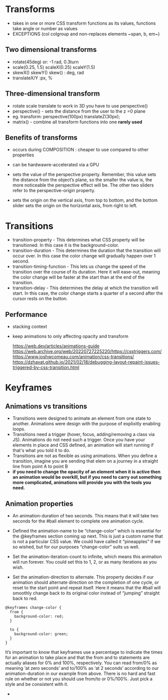 # Transforms
* takes in one or more CSS transform functions as its values, functions take angle or number as values
* EXCEPTIONS (col colgroup and non-replaces elements ~span, b, em~)
## Two dimensional transforms
* rotate(45deg) or: -1 rad, 0.3turn
* scale(0.25, 1.5) scaleX(0.25) scaleY(1.5)
* skewX() skewY() skew() : deg, rad
* translateX/Y :px, %

## Three-dimensional transform
* rotate scale translate to work in 3D you have to use perspective()
* perspective() - sets the distance from the user to the z =0 plane
* eg. transform: perspective(100px) translateZ(30px);
* matrix() - combine all transform functions into one **rarely used**

## Benefits of transforms
* occurs during COMPOSITION : cheaper to use compared to other properties
* can be hardwawre-accelerated via a GPU

* sets the value of the perspective property. Remember, this value sets the distance from the object’s plane, so the smaller the value is, the more noticeable the perspective effect will be.
The other two sliders refer to the perspective-origin property.
* sets the origin on the vertical axis, from top to bottom, and the bottom slider sets the origin on the horizontal axis, from right to left.

# Transitions
* transition-property - This determines what CSS property will be transitioned. In this case it is the background-color.
* transition-duration - This determines the duration that the transition will occur over. In this case the color change will gradually happen over 1 second.
* transition-timing-function - This lets us change the speed of the transition over the course of its duration. Here it will ease-out, meaning the color change will be faster at the start than at the end of the transition.
* transition-delay - This determines the delay at which the transition will start. In this case, the color change starts a quarter of a second after the cursor rests on the button.

## Performance
* stacking context
* keep animations to only affecting opacity and transform

	https://web.dev/articles/animations-guide
https://web.archive.org/web/20220727225220/https://csstriggers.com/
https://www.joshwcomeau.com/animation/css-transitions/
https://dzhavat.github.io/2021/02/18/debugging-layout-repaint-issues-triggered-by-css-transition.html

# Keyframes

## Animations vs transitions
* Transitions were designed to animate an element from one state to another. Animations were design with the purpose of explixitly enabling loops.
* Transitions need a trigger (hover, focus, adding/removing a class via JS). Animations do not need such a trigger. Once you have your elements in place and CSS defined, an animation will start running if that's what you told it to do.
* Transitions are not as flexible as using animations. When you define a transition, imagine you are sending that elem on a journey in a straight line from point A to point B
* **if you need to change the opacity of an element when it is active then an animation would be overkill, but if you need to carry out something more complicated, animations will provide you with the tools you need.**
  
## Animation properties
* An animation-duration of two seconds. This means that it will take two seconds for the #ball element to complete one animation cycle.

* Defined the animation-name to be “change-color” which is essential for the @keyframes section coming up next. This is just a custom name that is not a particular CSS value. We could have called it “pineapples” if we so wished, but for our purposes “change-color” suits us well.

* Set the animation-iteration-count to infinite, which means this animation will run forever. You could set this to 1, 2, or as many iterations as you wish.

* Set the animation-direction to alternate. This property decides if our animation should alternate direction on the completion of one cycle, or reset to the start point and repeat itself. Here it means that the #ball will smoothly change back to its original color instead of “jumping” straight back to red.
  
```
@keyframes change-color {
  from {
    background-color: red;
  }

  to {
    background-color: green;
  }
} 
```

It’s important to know that keyframes use a percentage to indicate the times for an animation to take place and that the from and to statements are actually aliases for 0% and 100%, respectively. You can read from/0% as meaning ‘at zero seconds’ and to/100% as ‘at 2 seconds’ according to our animation-duration in our example from above. There is no hard and fast rule on whether or not you should use from/to or 0%/100%. Just pick a style and be consistent with it.


*
